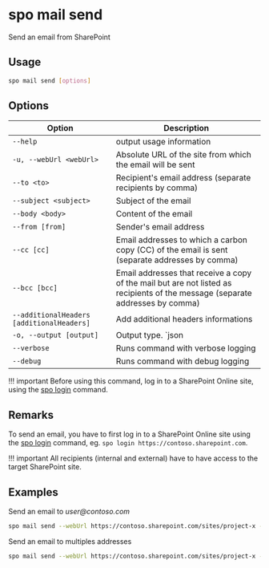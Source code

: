# spo mail send

Send an email from SharePoint

## Usage

```sh
spo mail send [options]
```

## Options

Option|Description
------|-----------
`--help`|output usage information
`-u, --webUrl <webUrl>`|Absolute URL of the site from which the email will be sent
`--to <to>`|Recipient's email address (separate recipients by comma)
`--subject <subject>`|Subject of the email
`--body <body>`|Content of the email
`--from [from]`|Sender's email address
`--cc [cc]`|Email addresses to which a carbon copy (CC) of the email is sent (separate addresses by comma)
`--bcc [bcc]`|Email addresses that receive a copy of the mail but are not listed as recipients of the message (separate addresses by comma)
`--additionalHeaders [additionalHeaders]`|Add additional headers informations
`-o, --output [output]`|Output type. `json|text`. Default `text`
`--verbose`|Runs command with verbose logging
`--debug`|Runs command with debug logging

!!! important
    Before using this command, log in to a SharePoint Online site, using the [spo login](../login.md) command.

## Remarks

To send an email, you have to first log in to a SharePoint Online site using the [spo login](../login.md) command, eg. `spo login https://contoso.sharepoint.com`.

!!! important
    All recipients (internal and external) have to have access to the target SharePoint site.

## Examples

Send an email to _user@contoso.com_

```sh
spo mail send --webUrl https://contoso.sharepoint.com/sites/project-x --to 'user@contoso.com' --subject 'Email send via Office365-CLI' --body '<h1>Office365-CLI</h1>Email send via <b>cmdlet</b>.'
```

Send an email to multiples addresses

```sh
spo mail send --webUrl https://contoso.sharepoint.com/sites/project-x --to 'user1@contoso.com,user2@contoso.com' --subject 'Email send via Office365-CLI' --body '<h1>Office365-CLI</h1>Email send via <b>cmdlet</b>.' --cc 'user3@contoso.com' --bcc 'user4@contoso.com'
```